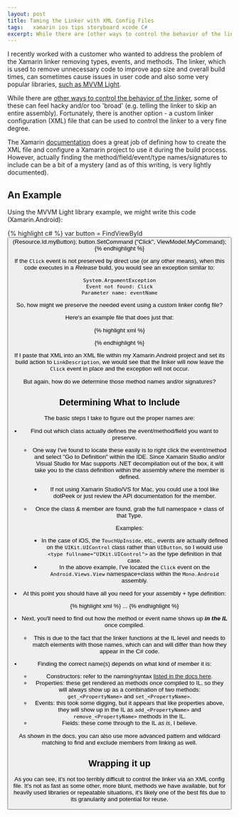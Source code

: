 ```yaml
---
layout: post
title: Taming the Linker with XML Config Files
tags: 	xamarin ios tips storyboard xcode C#
excerpt: While there are [other ways to control the behavior of the linker](https://developer.xamarin.com/guides/ios/advanced_topics/linker/), some of these can feel hacky and/or too 'broad' (e.g. telling the linker to skip an entire assembly).  Fortunately, there is another option - a custom linker configuration (XML) file that can be used to control the linker to a very fine degree.
---
```


I recently worked with a customer who wanted to address the problem of the Xamarin linker removing types, events, and methods.  The linker, which is used to remove unnecessary code to improve app size and overall build times, can sometimes cause issues in user code and also some very popular libraries, [such as MVVM Light](http://blog.galasoft.ch/posts/2015/03/solving-the-event-not-found-issue-in-xamarin-mvvmlight-binding-and-commanding/).

While there are [other ways to control the behavior of the linker](https://developer.xamarin.com/guides/ios/advanced_topics/linker/), some of these can feel hacky and/or too 'broad' (e.g. telling the linker to skip an entire assembly).  Fortunately, there is another option - a custom linker configuration (XML) file that can be used to control the linker to a very fine degree.

The Xamarin [documentation](https://developer.xamarin.com/guides/cross-platform/advanced/custom_linking/) does a great job of defining how to create the XML file and configure a Xamarin project to use it during the build process.  However, actually finding the method/field/event/type names/signatures to include can be a bit of a mystery (and as of this writing, is very lightly documented).

## An Example

Using the MVVM Light library example, we might write this code (Xamarin.Android):

{% highlight c# %}
var button = FindViewById<Button> (Resource.Id.myButton);
button.SetCommand ("Click", ViewModel.MyCommand);
{% endhighlight %}


If the `Click` event is not preserved by direct use (or any other means), when this code executes in a _Release_ build, you would see an exception similar to:

```
System.ArgumentException
Event not found: Click
Parameter name: eventName
```

So, how might we preserve the needed event using a custom linker config file?

Here's an example file that does just that:

{% highlight xml %}
<?xml version="1.0" encoding="UTF-8"?>
<linker>
	<assembly fullname="Mono.Android">
		<type fullname="Android.Views.View">
			<method name="add_Click" />
			<method name="remove_Click" />
		</type>
	</assembly>
</linker>
{% endhighlight %}

If I paste that XML into an XML file within my Xamarin.Android project and set its build action to `LinkDescription`, we would see that the linker will now leave the `Click` event in place and the exception will not occur.

But again, how do we determine those method names and/or signatures?

## Determining What to Include

The basic steps I take to figure out the proper names are:

- Find out which class actually defines the event/method/field you want to preserve.
	- One way I've found to locate these easily is to right click the event/method and select "Go to Definition" within the IDE.  Since Xamarin Studio and/or Visual Studio for Mac supports .NET decompilation out of the box, it will take you to the class definition within the assembly where the member is defined.
		- If not using Xamarin Studio/VS for Mac, you could use a tool like dotPeek or just review the API documentation for the member.
	- Once the class & member are found, grab the full namespace + class of that Type.  
	
		Examples:
	
		- In the case of iOS, the `TouchUpInside`, etc., events are actually defined on the `UIKit.UIControl` class rather than `UIButton`, so I would use `<type fullname="UIKit.UIControl">` as the type definition in that case.
		- In the above example, I've located the `Click` event on the `Android.Views.View` namespace+class within the `Mono.Android` assembly.

- At this point you should have all you need for your assembly + type definition:

	{% highlight xml %}
	<assembly fullname="Mono.Android">
	        <type fullname="Android.Views.View">
	...
	{% endhighlight %}
	
- Next, you'll need to find out how the method or event name shows up **_in the IL_** once compiled.
	- This is due to the fact that the linker functions at the IL level and needs to match elements with those names, which can and will differ than how they appear in the C# code.
- Finding the correct name(s) depends on what kind of member it is:
  -  Constructors: refer to the naming/syntax [listed in the docs here](https://developer.xamarin.com/guides/cross-platform/advanced/custom_linking/).
  -  Properties: these get rendered as methods once compiled to IL, so they will always show up as a combination of two methods: `get_<PropertyName>` and `set_<PropertyName>`.
  -  Events: this took some digging, but it appears that like properties above, they will show up in the IL as `add_<PropertyName>` and `remove_<PropertyName>` methods in the IL.
  -  Fields: these come through to the IL _as is_, I believe.

As shown in the docs, you can also use more advanced pattern and wildcard matching to find and exclude members from linking as well.

## Wrapping it up

As you can see, it's not too terribly difficult to control the linker via an XML config file.  It's not as fast as some other, more blunt, methods we have available, but for heavily used libraries or repeatable situations, it's likely one of the best fits due to its granularity and potential for reuse.